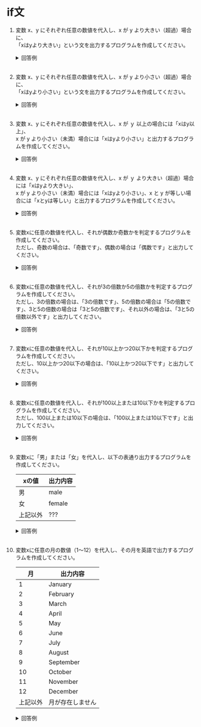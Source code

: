# if文

1. 変数 x、y にそれぞれ任意の数値を代入し、x が y より大きい（超過）場合に、  
「xはyより大きい」という文を出力するプログラムを作成してください。

    <details><summary>回答例</summary><div>
            
    ```
    int x = 10;
    int y = 2;
        
    if (x > y) {
        Debug.Log("xはyより大きい");
    }
    ```
            
    </div></details>
        

    <br>

2. 変数 x、y にそれぞれ任意の数値を代入し、x が y より小さい（超過）場合に、  
「xはyより小さい」という文を出力するプログラムを作成してください。

    <details><summary>回答例</summary><div>
            
    ```
    int x = 2;
    int y = 10;
        
    if (x < y) {
        Debug.Log("xはyより小さい");
    }
    ```
            
    </div></details>

    <br>

	
3.  変数 x、y にそれぞれ任意の数値を代入し、x が ｙ 以上の場合には「xはy以上」、  
x が y より小さい（未満）場合には「xはyより小さい」と出力するプログラムを作成してください。

    <details><summary>回答例</summary><div>
            
    ```
    int x = 10;
    int y = 20;

    if (x >= y) {
        Debug.Log("xはy以上");
    } else {
        Debug.Log("xはyより小さい");
    }
    ```
            
    </div></details>
        

    <br>
	
4.  変数 x、y にそれぞれ任意の数値を代入し、x が ｙ より大きい（超過）場合には「xはyより大きい」、  
x が y より小さい（未満）場合には「xはyより小さい」、x と y が等しい場合には「xとyは等しい」と出力するプログラムを作成してください。

    <details><summary>回答例</summary><div>
            
    ```
    int x = 10;
    int y = 10;

    if (x > y) {
        Debug.Log("xはyより大きい");
    } else if (x == y) {
        Debug.Log("xとyは等しい");
    } else {
        Debug.Log("xはyより小さい");
    }
    ```
            
    </div></details>
        

    <br>
	
5. 変数xに任意の数値を代入し、それが偶数か奇数かを判定するプログラムを作成してください。   
ただし、奇数の場合は、「奇数です」、偶数の場合は「偶数です」と出力してください。

    <details><summary>回答例</summary><div>
            
    ```
    int x = 10;

    if (x % 2 == 0) {
        Debug.Log("偶数です");
    } else {
        Debug.Log("奇数です");
    }
    ```
            
    </div></details>
        

    <br>
	
6. 変数xに任意の数値を代入し、それが3の倍数か5の倍数かを判定するプログラムを作成してください。   
ただし、3の倍数の場合は、「3の倍数です」、5の倍数の場合は「5の倍数です」、3と5の倍数の場合は「3と5の倍数です」、それ以外の場合は、「3と5の倍数以外です」と出力してください。

    <details><summary>回答例</summary><div>
            
    ```
    int x = 30;
            
    if (x % 3 == 0 && x % 5 == 0) {
        Debug.Log("3と5の倍数です");
    } else if (x % 3 == 0) {
        Debug.Log("3の倍数です");
    } else if (x % 5 == 0) {
        Debug.Log("5の倍数です");
    } else {
        Debug.Log("3と5の倍数以外です");
    }
    ```
            
    </div></details>
        

    <br>
	
7. 変数xに任意の数値を代入し、それが10以上かつ20以下かを判定するプログラムを作成してください。   
ただし、10以上かつ20以下の場合は、「10以上かつ20以下です」と出力してください。

    <details><summary>回答例</summary><div>
            
    ```
    int x = 14;
        
    if (10 <= x && x <= 20) {
        Debug.Log("10以上かつ20以下です");
    }
    ```
            
    </div></details>
        

    <br>
	
8. 変数xに任意の数値を代入し、それが100以上または10以下かを判定するプログラムを作成してください。   
ただし、100以上または10以下の場合は、「100以上または10以下です」と出力してください。

    <details><summary>回答例</summary><div>
            
    ```
    int x = 111;
        
    if (100 <= x || x <= 10) {
        Debug.Log("100以上または10以下です");
    }
    ```
            
    </div></details>
        

    <br>
	
9. 変数xに「男」または「女」を代入し、以下の表通り出力するプログラムを作成してください。   

    | xの値    | 出力内容 |
    | -------- | -------- |
    | 男       | male     |
    | 女       | female   |
    | 上記以外 | ???      |

    <details><summary>回答例</summary><div>
            
    ```
    // if文を使った方法

    string x = "女";
        
    if (x == "男") {
        Debug.Log("male");
    } else if (x == "女") {
        Debug.Log("female");
    } else {
        Debug.Log("???");
    }

    // switch文を使った方法(動画内では解説していませんが、気になる方は調べてみると良いでしょう)

    string x = "女";

    switch (x) {
        case "男":
            Debug.Log("male");
            break;
        case "女":
            Debug.Log("female");
            break;
        default:
            Debug.Log("???");
            break;
    }
    ```
            
    </div></details>
        

    <br>
	
10. 変数xに任意の月の数値（1〜12）を代入し、その月を英語で出力するプログラムを作成してください。   

    | 月       | 出力内容         |
    | -------- | ---------------- |
    | 1        | January          |
    | 2        | February         |
    | 3        | March            |
    | 4        | April            |
    | 5        | May              |
    | 6        | June             |
    | 7        | July             |
    | 8        | August           |
    | 9        | September        |
    | 10       | October          |
    | 11       | November         |
    | 12       | December         |
    | 上記以外 | 月が存在しません |

    <details><summary>回答例</summary><div>
            
    ```
    // if文を使った方法

    int x = 4;

    if (x == 1) {
        Debug.Log("January");
    } else if (x == 2) {
        Debug.Log("February");
    } else if (x == 3) {
        Debug.Log("March");
    } else if (x == 4) {
        Debug.Log("April");
    } else if (x == 5) {
        Debug.Log("May");
    } else if (x == 6) {
        Debug.Log("June");
    } else if (x == 7) {
        Debug.Log("July");
    } else if (x == 8) {
        Debug.Log("August");
    } else if (x == 9) {
        Debug.Log("September");
    } else if (x == 10) {
        Debug.Log("October");
    } else if (x == 11) {
        Debug.Log("November");
    } else if (x == 12) {
        Debug.Log("December");
    } else {
        Debug.Log("月が存在しません");
    }

    // switch文を使った方法(動画内では解説していませんが、気になる方は調べてみると良いでしょう)

    int x = 4;

    switch (x) {
        case 1:
            Debug.Log("January");
            break;
        case 2:
            Debug.Log("February");
            break;
        case 3:
            Debug.Log("March");
            break;
        case 4:
            Debug.Log("April");
            break;
        case 5:
            Debug.Log("May");
            break;
        case 6:
            Debug.Log("June");
            break;
        case 7:
            Debug.Log("July");
            break;
        case 8:
            Debug.Log("August");
            break;
        case 9:
            Debug.Log("September");
            break;
        case 10:
            Debug.Log("October");
            break;
        case 11:
            Debug.Log("November");
            break;
        case 12:
            Debug.Log("December");
            break;
        default:
            Debug.Log("月が存在しません");
            break;
        }
    ```
            
    </div></details>
        

    <br>
